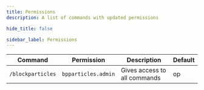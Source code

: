 ```yaml
---
title: Permissions
description: A list of commands with updated permissions

hide_title: false

sidebar_label: Permissions
---
```

| Command           | Permission          | Description                  | Default |
|-------------------|---------------------|------------------------------|---------|
| `/blockparticles` | `bpparticles.admin` | Gives access to all commands | op      |
